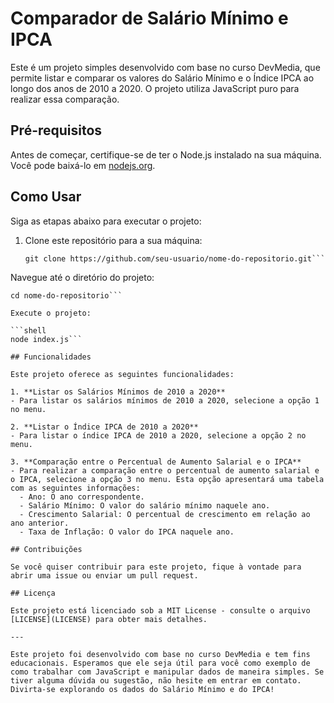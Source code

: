 # Comparador de Salário Mínimo e IPCA

Este é um projeto simples desenvolvido com base no curso DevMedia, que permite listar e comparar os valores do Salário Mínimo e o Índice IPCA ao longo dos anos de 2010 a 2020. O projeto utiliza JavaScript puro para realizar essa comparação.   

## Pré-requisitos

Antes de começar, certifique-se de ter o Node.js instalado na sua máquina. Você pode baixá-lo em [nodejs.org](https://nodejs.org/).   

## Como Usar

Siga as etapas abaixo para executar o projeto:   

1. Clone este repositório para a sua máquina:    

   ```shell
   git clone https://github.com/seu-usuario/nome-do-repositorio.git```
   
Navegue até o diretório do projeto:

   ```shell
cd nome-do-repositorio```

Execute o projeto:

   ```shell
node index.js```   

## Funcionalidades

Este projeto oferece as seguintes funcionalidades:

1. **Listar os Salários Mínimos de 2010 a 2020**
   - Para listar os salários mínimos de 2010 a 2020, selecione a opção 1 no menu.

2. **Listar o Índice IPCA de 2010 a 2020**
   - Para listar o índice IPCA de 2010 a 2020, selecione a opção 2 no menu.

3. **Comparação entre o Percentual de Aumento Salarial e o IPCA**
   - Para realizar a comparação entre o percentual de aumento salarial e o IPCA, selecione a opção 3 no menu. Esta opção apresentará uma tabela com as seguintes informações:
     - Ano: O ano correspondente.
     - Salário Mínimo: O valor do salário mínimo naquele ano.
     - Crescimento Salarial: O percentual de crescimento em relação ao ano anterior.
     - Taxa de Inflação: O valor do IPCA naquele ano.

## Contribuições

Se você quiser contribuir para este projeto, fique à vontade para abrir uma issue ou enviar um pull request.

## Licença

Este projeto está licenciado sob a MIT License - consulte o arquivo [LICENSE](LICENSE) para obter mais detalhes.

---

Este projeto foi desenvolvido com base no curso DevMedia e tem fins educacionais. Esperamos que ele seja útil para você como exemplo de como trabalhar com JavaScript e manipular dados de maneira simples. Se tiver alguma dúvida ou sugestão, não hesite em entrar em contato.   
Divirta-se explorando os dados do Salário Mínimo e do IPCA!
